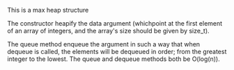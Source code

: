 This is a max heap structure

The constructor heapify the data argument (whichpoint at the first element of an array of integers, and the array's size should be given by size_t).

The queue method enqueue the argument in such a way that when dequeue is called, the elements will be dequeued in order; from the greatest integer to the lowest. The queue and dequeue methods both be O(log(n)).


